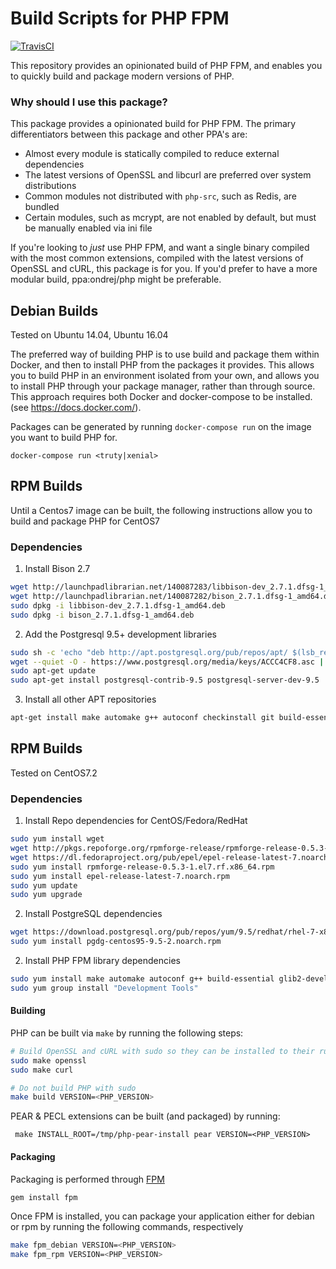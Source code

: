 # Build Scripts for PHP FPM

[![TravisCI](https://img.shields.io/travis/charlesportwoodii/php-fpm-build.svg?style=flat-square&branch=master-5.6 "TravisCI")](https://travis-ci.org/charlesportwoodii/php-fpm-build)

This repository provides an opinionated build of PHP FPM, and enables you to quickly build and package modern versions of PHP.

### Why should I use this package?

This package provides a opinionated build for PHP FPM. The primary differentiators between this package and other PPA's are:

- Almost every module is statically compiled to reduce external dependencies
- The latest versions of OpenSSL and libcurl are preferred over system distributions
- Common modules not distributed with `php-src`, such as Redis, are bundled
- Certain modules, such as mcrypt, are not enabled by default, but must be manually enabled via ini file

If you're looking to _just_ use PHP FPM, and want a single binary compiled with the most common extensions, compiled with the latest versions of OpenSSL and cURL, this package is for you. If you'd prefer to have a more modular build, ppa:ondrej/php might be preferable.

## Debian Builds
Tested on Ubuntu 14.04, Ubuntu 16.04

The preferred way of building PHP is to use build and package them within Docker, and then to install PHP from the packages it provides. This allows you to build PHP in an environment isolated from your own, and allows you to install PHP through your package manager, rather than through source. This approach requires both Docker and docker-compose to be installed. (see https://docs.docker.com/).

Packages can be generated by running `docker-compose run` on the image you want to build PHP for.

```
docker-compose run <truty|xenial>
```

## RPM Builds
Until a Centos7 image can be built, the following instructions allow you to build and package PHP for CentOS7

### Dependencies

1. Install Bison 2.7

```bash
wget http://launchpadlibrarian.net/140087283/libbison-dev_2.7.1.dfsg-1_amd64.deb
wget http://launchpadlibrarian.net/140087282/bison_2.7.1.dfsg-1_amd64.deb
sudo dpkg -i libbison-dev_2.7.1.dfsg-1_amd64.deb
sudo dpkg -i bison_2.7.1.dfsg-1_amd64.deb
```

2. Add the Postgresql 9.5+ development libraries

```bash
sudo sh -c 'echo "deb http://apt.postgresql.org/pub/repos/apt/ $(lsb_release -cs)-pgdg main" > /etc/apt/sources.list.d/pgdg.list'
wget --quiet -O - https://www.postgresql.org/media/keys/ACCC4CF8.asc | sudo apt-key add -
sudo apt-get update
sudo apt-get install postgresql-contrib-9.5 postgresql-server-dev-9.5
```

3. Install all other APT repositories

```bash
apt-get install make automake g++ autoconf checkinstall git build-essential libxml2-dev pkg-config libjpeg-turbo8-dev libpng12-dev libfreetype6-dev libicu-dev libmcrypt4 libmcrypt-dev libreadline6-dev libtool
```

## RPM Builds
Tested on CentOS7.2

### Dependencies

1. Install Repo dependencies for CentOS/Fedora/RedHat

```bash
sudo yum install wget
wget http://pkgs.repoforge.org/rpmforge-release/rpmforge-release-0.5.3-1.el7.rf.x86_64.rpm
wget https://dl.fedoraproject.org/pub/epel/epel-release-latest-7.noarch.rpm
sudo yum install rpmforge-release-0.5.3-1.el7.rf.x86_64.rpm 
sudo yum install epel-release-latest-7.noarch.rpm
sudo yum update
sudo yum upgrade
```

2. Install PostgreSQL dependencies

```bash
wget https://download.postgresql.org/pub/repos/yum/9.5/redhat/rhel-7-x86_64/pgdg-centos95-9.5-2.noarch.rpm
sudo yum install pgdg-centos95-9.5-2.noarch.rpm
```

2. Install PHP FPM library dependencies

```bash
sudo yum install make automake autoconf g++ build-essential glib2-devel glibc-devel git libmcrypt-devel libmcrypt gcc libtool libxml2-devel libicu-devel gcc-c++ bison libpng12-devel libjpeg-turbo readline-devel postgresql95-devel freetype-devel libjpeg-turbo-devel postgresql-devel
sudo yum group install "Development Tools"
```

#### Building

PHP can be built via `make` by running the following steps:

```bash
# Build OpenSSL and cURL with sudo so they can be installed to their runtime directories
sudo make openssl
sudo make curl

# Do not build PHP with sudo
make build VERSION=<PHP_VERSION>
```

PEAR & PECL extensions can be built (and packaged) by running:

```
 make INSTALL_ROOT=/tmp/php-pear-install pear VERSION=<PHP_VERSION>
```

#### Packaging

Packaging is performed through [FPM](https://github.com/jordansissel/fpm)

```bash
gem install fpm
```

Once FPM is installed, you can package your application either for debian or rpm by running the following commands, respectively

```bash
make fpm_debian VERSION=<PHP_VERSION>
make fpm_rpm VERSION=<PHP_VERSION>
```
